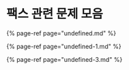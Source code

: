 # 팩스 관련 문제 모음

{% page-ref page="undefined.md" %}

{% page-ref page="undefined-1.md" %}

{% page-ref page="undefined-3.md" %}



